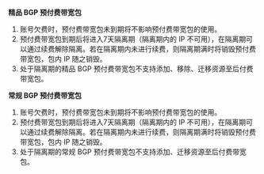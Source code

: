 **精品 BGP 预付费带宽包**
1. 账号欠费时，预付费带宽包未到期将不影响预付费带宽包的使用。
2. 预付费带宽包到期后将进入7天隔离期（隔离期内的 IP 不可用），在隔离期可以通过续费解除隔离。若在隔离期内未进行续费，则隔离期满时将销毁预付费带宽包，包内 IP 随之销毁。
3. 处于隔离期的精品 BGP 预付费带宽包不支持添加、移除、迁移资源至后付费带宽包。

**常规 BGP 预付费带宽包**
1. 账号欠费时，预付费带宽包未到期将不影响预付费带宽包的使用。
2. 预付费带宽包到期后将进入7天隔离期（隔离期内的 IP 不可用），在隔离期可以通过续费解除隔离。若在隔离期内未进行续费，则隔离期满时将销毁预付费带宽包，包内 IP 随之销毁。
3. 处于隔离期的常规 BGP 预付费带宽包不支持添加、迁移资源至后付费带宽包。
